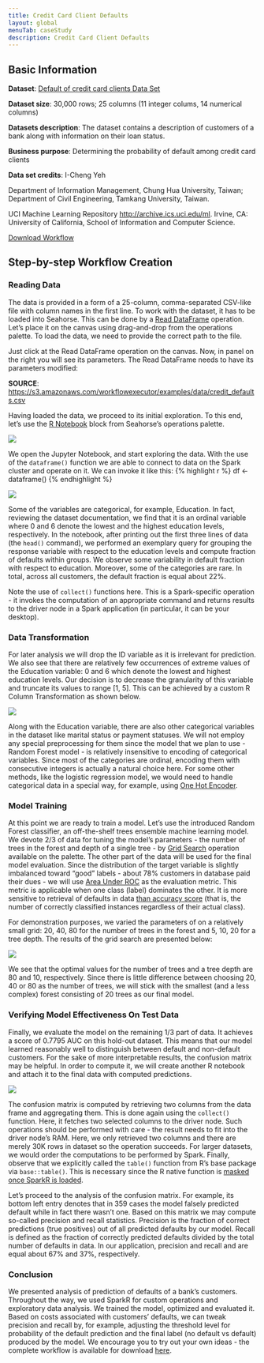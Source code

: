 ```yaml
---
title: Credit Card Client Defaults
layout: global
menuTab: caseStudy
description: Credit Card Client Defaults
---
```


## Basic Information

**Dataset**: <a target="_blank" href="http://archive.ics.uci.edu/ml/datasets/default+of+credit+card+clients">Default of credit card clients Data Set</a>

**Dataset size**: 30,000 rows; 25 columns (11 integer colums, 14 numerical columns)

**Datasets description**: The dataset contains a description of customers of a bank along with information on their loan status.

**Business purpose**: Determining the probability of default among credit card clients

**Data set credits**: I-Cheng Yeh

Department of Information Management, Chung Hua University, Taiwan;
Department of Civil Engineering, Tamkang University, Taiwan.


UCI Machine Learning Repository <http://archive.ics.uci.edu/ml>. Irvine, CA: University of California, School of Information and Computer Science.

<a target="_blank" href="workflows/09_credit_card_client_defaults.json" download>Download Workflow</a>

## Step-by-step Workflow Creation

### Reading Data

The data is provided in a form of a 25-column, comma-separated CSV-like file with column names in the first line.
To work with the dataset, it has to be loaded into Seahorse. This can be done by a
[Read DataFrame](../operations/read_dataframe.html) operation.
Let’s place it on the canvas using drag-and-drop from the operations palette.
To load the data, we need to provide the correct path to the file.

Just click at the Read DataFrame operation on the canvas. Now, in panel on the right you will see its parameters.
The Read DataFrame needs to have its parameters modified:

**SOURCE**: <a target="_blank" href="https://s3.amazonaws.com/workflowexecutor/examples/data/credit_defaults.csv">https://s3.amazonaws.com/workflowexecutor/examples/data/credit_defaults.csv</a>

Having loaded the data, we proceed to its initial exploration.
To this end, let’s use the [R Notebook](../operations/r_notebook.html) block from Seahorse’s operations palette.

<img class="bordered-image centered-image img-responsive spacer" src="../img/usecases/credit_defaults/r_notebook_block.png">

We open the Jupyter Notebook, and start exploring the data. With the use of the `dataframe()` function we are able to connect
to data on the Spark cluster and operate on it. We can invoke it like this:
{% highlight r %}
df <- dataframe()
{% endhighlight %}

<img class="bordered-image centered-image img-responsive spacer" src="../img/usecases/credit_defaults/r_notebook_inside.png">

Some of the variables are categorical, for example, Education. In fact, reviewing the dataset documentation, we find that it is
an ordinal variable where 0 and 6 denote the lowest and the highest education levels, respectively. In the notebook, after printing
out the first three lines of data (the `head()` command), we performed an exemplary query for grouping the response variable with respect
to the education levels and compute fraction of defaults within groups. We observe some variability in default fraction with respect
to education. Moreover, some of the categories are rare. In total, across all customers, the default fraction is equal about 22%.

Note the use of `collect()` functions here. This is a Spark-specific operation - it invokes the computation of an appropriate command
and returns results to the driver node in a Spark application (in particular, it can be your desktop).

### Data Transformation

For later analysis we will drop the ID variable as it is irrelevant for prediction. We also see that there are relatively few occurrences
of extreme values of the Education variable: 0 and 6 which denote the lowest and highest education levels. Our decision is to decrease
the granularity of this variable and truncate its values to range [1, 5]. This can be achieved by a custom R Column Transformation as shown below.

<img class="bordered-image centered-image img-responsive spacer" src="../img/usecases/credit_defaults/r_coltrans_code.png">

Along with the Education variable, there are also other categorical variables in the dataset like marital status or payment statuses.
We will not employ any special preprocessing for them since the model that we plan to use - Random Forest model - is relatively insensitive
to encoding of categorical variables. Since most of the categories are ordinal, encoding them with consecutive integers is actually
a natural choice here. For some other methods, like the logistic regression model, we would need to handle categorical data in a special way,
for example, using [One Hot Encoder](../operations/one_hot_encoder.html).

### Model Training

At this point we are ready to train a model. Let’s use the introduced Random Forest classifier, an off-the-shelf trees ensemble machine learning model.
We devote 2/3 of data for tuning the model’s parameters - the number of trees in the forest and depth of a single tree - by
[Grid Search](../operations/grid_search.html) operation available on the palette. The other part of the data will be used for the final model
evaluation. Since the distribution of the target variable is slightly imbalanced toward “good” labels - about 78% customers in database paid
their dues - we will use [Area Under ROC](https://en.wikipedia.org/wiki/Receiver_operating_characteristic#Area_under_the_curve)
as the evaluation metric. This metric is applicable when one class (label) dominates the other.
It is more sensitive to retrieval of defaults in data [than accuracy score](https://www.quora.com/Why-is-it-that-I-get-a-better-accuracy-score-when-using-unbalanced-classes-with-a-Random-Forest-classifier)
(that is, the number of correctly classified instances regardless of their actual class).

For demonstration purposes, we varied the parameters of on a relatively small grid: 20, 40, 80 for the number of trees in the forest
and 5, 10, 20 for a tree depth. The results of the grid search are presented below:

<img class="bordered-image centered-image img-responsive spacer" src="../img/usecases/credit_defaults/grid_search_results.png">

We see that the optimal values for the number of trees and a tree depth are 80 and 10, respectively. Since there is little difference
between choosing 20, 40 or 80 as the number of trees, we will stick with the smallest (and a less complex) forest consisting of 20 trees as our final model.

### Verifying Model Effectiveness On Test Data

Finally, we evaluate the model on the remaining 1/3 part of data. It achieves a score of 0.7795 AUC on this hold-out dataset.
This means that our model learned reasonably well to distinguish between default and non-default customers. For the sake of more interpretable results,
the confusion matrix may be helpful. In order to compute it, we will create another R notebook and attach it to the final data with computed predictions.

<img class="bordered-image centered-image img-responsive spacer" src="../img/usecases/credit_defaults/confusion_matrix_notebook.png">

The confusion matrix is computed by retrieving two columns from the data frame and aggregating them. This is done again using the `collect()` function.
Here, it fetches two selected columns to the driver node. Such operations should be performed with care - the result needs to fit into
the driver node’s RAM. Here, we only retrieved two columns and there are merely 30K rows in dataset so the operation succeeds. For larger datasets,
we would order the computations to be performed by Spark. Finally, observe that we explicitly called the `table()` function from R’s base package
via `base::table()`. This is necessary since the R native function is [masked once SparkR is loaded](https://spark.apache.org/docs/1.6.0/sparkr.html#r-function-name-conflicts).

Let’s proceed to the analysis of the confusion matrix. For example, its bottom left entry denotes that in 359 cases the model
falsely predicted default while in fact there wasn’t one. Based on this matrix we may compute so-called precision and recall statistics.
Precision is the fraction of correct predictions (true positives) out of all predicted defaults by our model. Recall is defined as
the fraction of correctly predicted defaults divided by the total number of defaults in data. In our application, precision and recall
and are equal about 67% and 37%, respectively.

### Conclusion
We presented analysis of prediction of defaults of a bank’s customers. Throughout the way, we used SparkR for custom operations
and exploratory data analysis. We trained the model, optimized and evaluated it. Based on costs associated with customers’ defaults,
we can tweak precision and recall by, for example, adjusting the threshold level for probability of the default prediction and the
final label (no default vs default) produced by the model. We encourage you to try out your own ideas - the complete workflow is available for download [here](workflows/09_credit_card_client_defaults.json).
